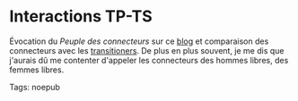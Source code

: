 # Interactions TP-TS

Évocation du *Peuple des connecteurs* sur ce [blog](http://tpts.over-blog.com/article-2234192.html) et comparaison des connecteurs avec les [transitioners](http://www.thetransitioner.org/wikifr/tiki-index.php?page=Etes-vousunTransitioner). De plus en plus souvent, je me dis que j'aurais dû me contenter d'appeler les connecteurs des hommes libres, des femmes libres.

Tags: noepub